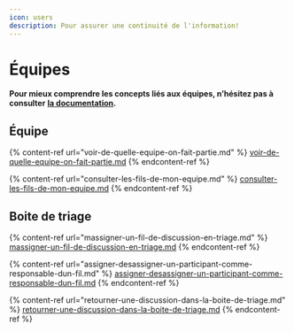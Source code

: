 ```yaml
---
icon: users
description: Pour assurer une continuité de l'information!
---
```


# Équipes

**Pour mieux comprendre les concepts liés aux équipes, n’hésitez pas à consulter** [**la documentation**](https://support.braver.net/pour-les-professionnels/equipes)**.**

## Équipe

{% content-ref url="voir-de-quelle-equipe-on-fait-partie.md" %}
[voir-de-quelle-equipe-on-fait-partie.md](voir-de-quelle-equipe-on-fait-partie.md)
{% endcontent-ref %}

{% content-ref url="consulter-les-fils-de-mon-equipe.md" %}
[consulter-les-fils-de-mon-equipe.md](consulter-les-fils-de-mon-equipe.md)
{% endcontent-ref %}

## Boite de triage

{% content-ref url="massigner-un-fil-de-discussion-en-triage.md" %}
[massigner-un-fil-de-discussion-en-triage.md](massigner-un-fil-de-discussion-en-triage.md)
{% endcontent-ref %}

{% content-ref url="assigner-desassigner-un-participant-comme-responsable-dun-fil.md" %}
[assigner-desassigner-un-participant-comme-responsable-dun-fil.md](assigner-desassigner-un-participant-comme-responsable-dun-fil.md)
{% endcontent-ref %}

{% content-ref url="retourner-une-discussion-dans-la-boite-de-triage.md" %}
[retourner-une-discussion-dans-la-boite-de-triage.md](retourner-une-discussion-dans-la-boite-de-triage.md)
{% endcontent-ref %}

